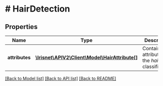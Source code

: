 # # HairDetection

## Properties

Name | Type | Description | Notes
------------ | ------------- | ------------- | -------------
**attributes** | [**\Irisnet\APIV2\Client\Model\HairAttribute[]**](HairAttribute.md) | Contains attributes for the _hair_ classification. | [optional]

[[Back to Model list]](../../README.md#models) [[Back to API list]](../../README.md#endpoints) [[Back to README]](../../README.md)
